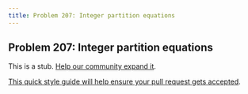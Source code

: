 ```yaml
---
title: Problem 207: Integer partition equations
---
```

## Problem 207: Integer partition equations

This is a stub. <a href='https://github.com/freecodecamp/guides/tree/master/src/pages/certifications/coding-interview-prep/project-euler/problem-207-integer-partition-equations/index.md' target='_blank' rel='nofollow'>Help our community expand it</a>.

<a href='https://github.com/freecodecamp/guides/blob/master/README.md' target='_blank' rel='nofollow'>This quick style guide will help ensure your pull request gets accepted</a>.

<!-- The article goes here, in GitHub-flavored Markdown. Feel free to add YouTube videos, images, and CodePen/JSBin embeds  -->

